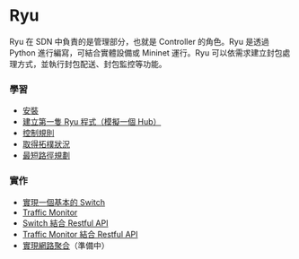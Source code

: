 # Ryu
Ryu 在 SDN 中負責的是管理部分，也就是 Controller 的角色。Ryu 是透過 Python 進行編寫，可結合實體設備或 Mininet 運行。Ryu 可以依需求建立封包處理方式，並執行封包配送、封包監控等功能。

### 學習
* [安裝](https://github.com/YanHaoChen/Learning-SDN/tree/master/Controller/Ryu/Install)
* [建立第一隻 Ryu 程式（模擬一個 Hub）](https://github.com/YanHaoChen/Learning-SDN/tree/master/Controller/Ryu/FirstRyuApplication)
* [控制規則](https://github.com/YanHaoChen/Learning-SDN/tree/master/Controller/Ryu/ControlFlow)
* [取得拓樸狀況](https://github.com/YanHaoChen/Learning-SDN/tree/master/Controller/Ryu/GetTopo)
* [最短路徑規劃](https://github.com/YanHaoChen/Learning-SDN/tree/master/Controller/Ryu/ShortestPath)

### 實作
* [實現一個基本的 Switch](https://github.com/YanHaoChen/Learning-SDN/tree/master/Controller/Ryu/SimpleSwitch)
* [Traffic Monitor](https://github.com/YanHaoChen/Learning-SDN/tree/master/Controller/Ryu/TrafficMonitor)
* [Switch 結合 Restful API](https://github.com/YanHaoChen/Learning-SDN/tree/master/Controller/Ryu/SimpleSwitchRest13)
* [Traffic Monitor 結合 Restful API](https://github.com/YanHaoChen/Learning-SDN/tree/master/Controller/Ryu/TrafficMonitorRest13)
* [實現網路聚合](https://github.com/YanHaoChen/Learning-SDN/tree/master/Controller/Ryu/LinkAggregation)（準備中）

